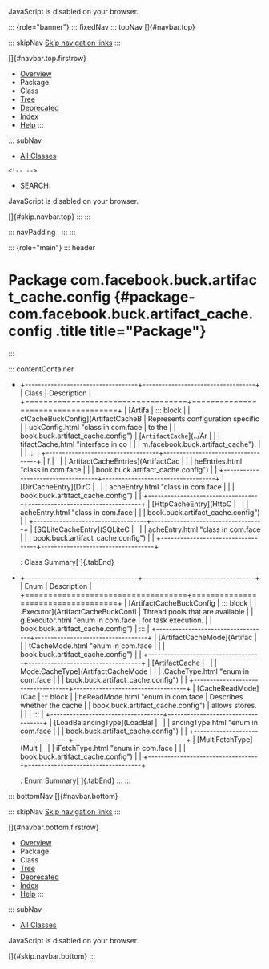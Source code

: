 <div>

JavaScript is disabled on your browser.

</div>

::: {role="banner"}
::: fixedNav
::: topNav
[]{#navbar.top}

::: skipNav
[Skip navigation links](#skip.navbar.top "Skip navigation links")
:::

[]{#navbar.top.firstrow}

-   [Overview](../../../../../index.html)
-   Package
-   Class
-   [Tree](package-tree.html)
-   [Deprecated](../../../../../deprecated-list.html)
-   [Index](../../../../../index-all.html)
-   [Help](../../../../../help-doc.html)
:::

::: subNav
-   [All Classes](../../../../../allclasses.html)

```{=html}
<!-- -->
```
-   SEARCH:

<div>

<div>

JavaScript is disabled on your browser.

</div>

</div>

[]{#skip.navbar.top}
:::
:::

::: navPadding
 
:::
:::

::: {role="main"}
::: header
# Package com.facebook.buck.artifact_cache.config {#package-com.facebook.buck.artifact_cache.config .title title="Package"}
:::

::: contentContainer
-   +-----------------------------------+-----------------------------------+
    | Class                             | Description                       |
    +===================================+===================================+
    | [Artifa                           | ::: block                         |
    | ctCacheBuckConfig](ArtifactCacheB | Represents configuration specific |
    | uckConfig.html "class in com.face | to the                            |
    | book.buck.artifact_cache.config") | [`ArtifactCache`](../Ar           |
    |                                   | tifactCache.html "interface in co |
    |                                   | m.facebook.buck.artifact_cache"). |
    |                                   | :::                               |
    +-----------------------------------+-----------------------------------+
    | [                                 |                                   |
    | ArtifactCacheEntries](ArtifactCac |                                   |
    | heEntries.html "class in com.face |                                   |
    | book.buck.artifact_cache.config") |                                   |
    +-----------------------------------+-----------------------------------+
    | [DirCacheEntry](DirC              |                                   |
    | acheEntry.html "class in com.face |                                   |
    | book.buck.artifact_cache.config") |                                   |
    +-----------------------------------+-----------------------------------+
    | [HttpCacheEntry](HttpC            |                                   |
    | acheEntry.html "class in com.face |                                   |
    | book.buck.artifact_cache.config") |                                   |
    +-----------------------------------+-----------------------------------+
    | [SQLiteCacheEntry](SQLiteC        |                                   |
    | acheEntry.html "class in com.face |                                   |
    | book.buck.artifact_cache.config") |                                   |
    +-----------------------------------+-----------------------------------+

    : Class Summary[ ]{.tabEnd}

-   +-----------------------------------+-----------------------------------+
    | Enum                              | Description                       |
    +===================================+===================================+
    | [ArtifactCacheBuckConfig          | ::: block                         |
    | .Executor](ArtifactCacheBuckConfi | Thread pools that are available   |
    | g.Executor.html "enum in com.face | for task execution.               |
    | book.buck.artifact_cache.config") | :::                               |
    +-----------------------------------+-----------------------------------+
    | [ArtifactCacheMode](Artifac       |                                   |
    | tCacheMode.html "enum in com.face |                                   |
    | book.buck.artifact_cache.config") |                                   |
    +-----------------------------------+-----------------------------------+
    | [ArtifactCache                    |                                   |
    | Mode.CacheType](ArtifactCacheMode |                                   |
    | .CacheType.html "enum in com.face |                                   |
    | book.buck.artifact_cache.config") |                                   |
    +-----------------------------------+-----------------------------------+
    | [CacheReadMode](Cac               | ::: block                         |
    | heReadMode.html "enum in com.face | Describes whether the cache       |
    | book.buck.artifact_cache.config") | allows stores.                    |
    |                                   | :::                               |
    +-----------------------------------+-----------------------------------+
    | [LoadBalancingType](LoadBal       |                                   |
    | ancingType.html "enum in com.face |                                   |
    | book.buck.artifact_cache.config") |                                   |
    +-----------------------------------+-----------------------------------+
    | [MultiFetchType](Mult             |                                   |
    | iFetchType.html "enum in com.face |                                   |
    | book.buck.artifact_cache.config") |                                   |
    +-----------------------------------+-----------------------------------+

    : Enum Summary[ ]{.tabEnd}
:::
:::

::: bottomNav
[]{#navbar.bottom}

::: skipNav
[Skip navigation links](#skip.navbar.bottom "Skip navigation links")
:::

[]{#navbar.bottom.firstrow}

-   [Overview](../../../../../index.html)
-   Package
-   Class
-   [Tree](package-tree.html)
-   [Deprecated](../../../../../deprecated-list.html)
-   [Index](../../../../../index-all.html)
-   [Help](../../../../../help-doc.html)
:::

::: subNav
-   [All Classes](../../../../../allclasses.html)

<div>

<div>

JavaScript is disabled on your browser.

</div>

</div>

[]{#skip.navbar.bottom}
:::
